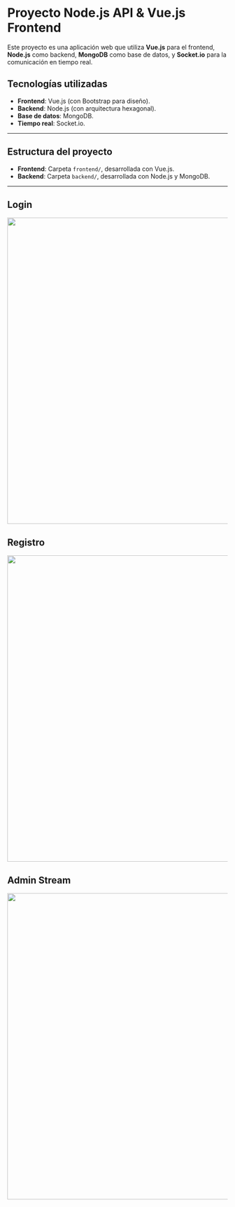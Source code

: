 # Proyecto Node.js API & Vue.js Frontend

Este proyecto es una aplicación web que utiliza **Vue.js** para el frontend, **Node.js** como backend, **MongoDB** como base de datos, y **Socket.io** para la comunicación en tiempo real.

## Tecnologías utilizadas
- **Frontend**: Vue.js (con Bootstrap para diseño).
- **Backend**: Node.js (con arquitectura hexagonal).
- **Base de datos**: MongoDB.
- **Tiempo real**: Socket.io.

---

## Estructura del proyecto

- **Frontend**: Carpeta `frontend/`, desarrollada con Vue.js.
- **Backend**: Carpeta `backend/`, desarrollada con Node.js y MongoDB.

---

## Login
<img src="https://github.com/user-attachments/assets/7a6b5d77-107a-4e5b-b495-b987fda01aae" width="700" />


## Registro
<img src="https://github.com/user-attachments/assets/250eb1ed-7647-4e0e-b51b-df7d9f031525" width="700" />

## Admin Stream
<img src="https://github.com/user-attachments/assets/67723580-b203-40a8-89aa-ca73c36b1217" width="700" />





